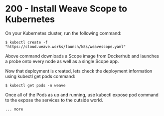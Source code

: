 # 200 - Install Weave Scope to Kubernetes

On your Kubernetes cluster, run the following command:

```
$ kubectl create -f "https://cloud.weave.works/launch/k8s/weavescope.yaml"
```

Above command downloads a Scope image from Dockerhub and launches a probe onto every node as well as a single Scope app.

Now that deployment is created, lets check the deployment information using kubectl get pods command:

```
$ kubectl get pods -n weave
```

Once all of the Pods as up and running, use kubectl expose pod command to the expose the services to the outside world.

```
... more
```
